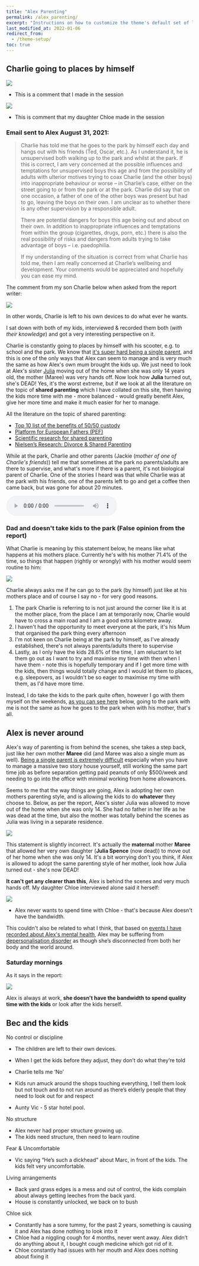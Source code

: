 ```yaml
---
title: "Alex Parenting"
permalink: /alex_parenting/
excerpt: "Instructions on how to customize the theme's default set of layouts, includes, and stylesheets when using the Ruby Gem version."
last_modified_at: 2022-01-06
redirect_from:
  - /theme-setup/
toc: true
---
```


## Charlie going to places by himself

![](../blobs/charlieparkbyhimself/report_charlieparkbyhimself1.png)

 - This is a comment that I made in the session

![](../blobs/charlieparkbyhimself/report_charlieparkbyhimself2.png)

 - This is comment that my daughter Chloe made in the session

### Email sent to Alex August 31, 2021:

> Charlie has told me that he goes to the park by himself each day and hangs out with his friends (Ted, Oscar, etc.). As I understand it, he is unsupervised both walking up to the park and whilst at the park. If this is correct, I am very concerned at the possible influences and temptations for unsupervised boys this age and from the possibility of adults with ulterior motives trying to coax Charlie (and the other boys) into inappropriate behaviour or worse – in Charlie’s case, either on the street going to or from the park or at the park. Charlie did say that on one occasion, a father of one of the other boys was present but had to go, leaving the boys on their own. I am unclear as to whether there is any other supervision by a responsible adult.
> 
> There are potential dangers for boys this age being out and about on their own. In addition to inappropriate influences and temptations from within the group (cigarettes, drugs, porn, etc.) there is also the real possibility of risks and dangers from adults trying to take advantage of boys – i.e. paedophilia.
> 
> If my understanding of the situation is correct from what Charlie has told me, then I am really concerned at Charlie’s wellbeing and development. Your comments would be appreciated and hopefully you can ease my mind.

The comment from my son Charlie below when asked from the report writer:

![](../blobs/apexparenting/report_charlie_park.jpg)

In other words, Charlie is left to his own devices to do what ever he wants. 

I sat down with both of my kids, interviewed & recorded them both (*with their knowledge*) and got a very interesting perspective on it.

Charlie is constantly going to places by himself with his scooter, e.g. to school and the park. We know that [it's super hard being a single parent](/marcseparation/my_initial_comments/#single-parent), and this is one of the only ways that Alex can seem to manage and is very much the same as how Alex's own mum brought the kids up. We just need to look at Alex's sister [Julia](/marcseparation/julia_spence_mental_health/) moving out of the home when she was only 14 years old, the mother (Maree) was very hands off. Now look how **Julia** turned out, she's DEAD! Yes, it's the worst extreme, but if we look at all the literature on the topic of **shared parenting** which I have collated on this site, then having the kids more time with me - more balanced - would greatly benefit Alex, give her more time and make it much easier for her to manage.

All the literature on the topic of shared parenting:
- [Top 10 list of the benefits of 50/50 custody](/marcseparation/5050_custody/)
- [Platform for European Fathers (PEF)](/marcseparation/platform_for_european_fathers/)
- [Scientific research for shared parenting](/marcseparation/my_initial_comments/#scientific-research-for-shared-parenting)
- [Nielsen’s Research: Divorce & Shared Parenting](/marcseparation/appendix_nielsens_research/)

While at the park, Charlie and other parents (Jackie (*mother of one of Charlie's friends*)) tell me that sometimes at the park no parents/adults are there to supervise, and what's more if there is a parent, it's not biological parent of Charlie. One of the stories I heard was that while Charlie was at the park with his friends, one of the parents left to go and get a coffee then came back, but was gone for about 20 minutes.

<audio src="../audio/Charlie_going_to_park_by_himself.mp3" type="audio/mpeg" controls>
  I'm sorry. You're browser doesn't support HTML5 <code>audio</code>.
</audio>

### Dad and doesn't take kids to the park (False opinion from the report)

What Charlie is meaning by this statement below, he means like what happens at his mothers place. Currently he's with his mother 71.4% of the time, so things that happen (rightly or wrongly) with his mother would seem routine to him:

![](../blobs/apexparenting/repoart_charlie_park_dad1.png)

Charlie always asks me if he can go to the park (by himself) just like at his mothers place and of course I say no - for very good reasons. 

1. The park Charlie is referring to is not just around the corner like it is at the mother place, from the place I am at temporarily now, Charlie would have to cross a main road and I am a good extra kilometre away.
2. I haven't had the opportunity to meet everyone at the park, it's his Mum that organised the park thing every afternoon
3. I'm not keen on Charlie being at the park by himself, as I've already established, there's not always parents/adults there to supervise
4. Lastly, as I only have the kids 28.6% of the time, I am reluctant to let them go out as I want to try and maximise my time with then when I have them - note this is hopefully temporary and if I get more time with the kids, then things would totally change and I would let them to places, e.g. sleepovers, as I wouldn't be so eager to maximise my time with them, as I'd have more time.

Instead, I do take the kids to the park quite often, however I go with them myself on the weekends, [as you can see here](/marcseparation/kids_park/) below, going to the park with me is not the same as how he goes to the park when with his mother, that's all. 

## Alex is never around

Alex's way of parenting is from behind the scenes, she takes a step back, just like her own mother **Maree** did (and Maree was also a single mum as well). [Being a single parent is extremely difficult](/marcseparation/my_initial_comments/#single-parent) especially when you have to manage a massive two story house yourself, still working the same part time job as before separation getting paid peanuts of only $500/week and needing to go into the office with minimal working from home allowances.

Seems to me that the way things are going, Alex is adopting her own mothers parenting style, and is allowing the kids to do **whatever** they choose to. Below, as per the report, Alex's sister Julia was allowed to move out of the home when she was only 14. She had no father in her life as he was dead at the time, but also the mother was totally behind the scenes as Julia was living in a separate residence.

![](../blobs/apexparenting/report_alexparenting_julia4.png)

This statement is slightly incorrect. It's actually the **maternal** mother **Maree** that allowed her very own daughter (**Julia Spence** (now dead)) to move out of her home when she was only 14. It's a bit worrying don't you think, if Alex is allowed to adopt the same parenting style of her mother, look how Julia turned out - she's now DEAD!

**It can't get any clearer than this**, Alex is behind the scenes and very much hands off. My daughter Chloe interviewed alone said it herself:

![](../blobs/apexparenting/report_alexparenting4.png)

- Alex never wants to spend time with Chloe - that's because Alex doesn't have the bandwidth.

This couldn't also be related to what I think, that based on [events I have recorded about Alex's mental health](/marcseparation/alex_mental_health/), Alex may be suffering from [depersonalisation disorder](https://www.netdoctor.co.uk/ask-the-expert/depression-faqs/a512/i-constantly-feel-like-im-on-autopilot/) as though she’s disconnected from both her body and the world around.

### Saturday mornings

As it says in the report:

![](../blobs/apexparenting/report_bec_saturday_morning_kids.jpg)

Alex is always at work, **she doesn't have the bandwidth to spend quality time with the kids** or look after the kids herself. 
## Bec and the kids



No control or discipline
- The children are left to their own devices. 

- When I get the kids before they adjust, they don’t do what they’re told
- Charlie tells me ‘No’
- Kids run amuck around the shops touching everything, I tell them look but not touch and to not run around as there’s elderly people that they need to look out for and respect
- Aunty Vic - 5 star hotel pool. 


No structure
- Alex never had proper structure growing up.
- The kids need structure, then need to learn routine




Fear & Uncomfortable
- Vic saying “He’s such a dickhead” about Marc, in front of the kids. The kids felt very uncomfortable. 

Living arrangements
- Back yard grass edges is a mess and out of control, the kids complain about always getting leeches from the back yard. 
- House is constantly unlocked, we back on to bush 

Chloe sick
- Constantly has a sore tummy, for the past 2 years, something is causing it and Alex has done nothing to look into it
- Chloe had a niggling cough for 4 months, never went away. Alex didn’t do anything about it, I bought cough medicine which got rid of it. 
- Chloe constantly had issues with her mouth and Alex does nothing about fixing it 
